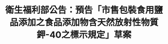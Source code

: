 ---
id: "61"
lang: zh-tw
publish: "TRUE"
description: 預告「市售包裝食用鹽品添加之食品添加物含天然放射性物質鉀-40之標示規定」草案
selected: "FALSE"
blog_selected: "FALSE"
title: 衛生福利部公告：預告「市售包裝食用鹽品添加之食品添加物含天然放射性物質鉀-40之標示規定」草案
join:
  type: 部
  title: 衛生福利部公告：預告「市售包裝食用鹽品添加之食品添加物含天然放射性物質鉀-40之標示規定」草案
  link: https://join.gov.tw/policies/detail/9542998c-23db-4c38-983c-f9cfc47b3340
  image: https://cm.pdis.tw/images/post/1Wodi9ltBFTwnPN2iydH-cJDyEnMF8f8P.jpg
layout: post
departments:
  - 衛福部
tags:
  - 科學
  - 消費
  - 健康
  - 法規
embed:
  agenda_book:
    links:
      - https://issuu.com/pdis.tw/docs/_____________________________________-40__________
  mind_map:
    links:
      - "-"
  ministry_slide:
    links:
      - ""
      - https://issuu.com/pdis.tw/docs/1090327________________________-40________________
---